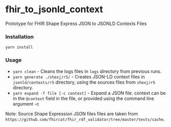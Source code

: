 # fhir_to_jsonld_context
Prototype for FHIR Shape Express JSON to JSONLD Contexts Files

### Installation
`yarn install`

### Usage
*   `yarn clean`  - Cleans the logs files in `logs` directory from previous runs.
*   `yarn generate ./shexj/r5/` - Creates JSON-LD context files in `jsonld/contexts/r5` directory, using the sources files from `shexj/r5` directory.
*   `yarn expand -f file [-c context]` - Expand a JSON file. context can be in the `@context` field in the file, or provided using the command line argument -c 

Note: Source Shape Expression JSON files files are taken from `https://github.com/fhircat/fhir_rdf_validator/tree/master/tests/cache`.

